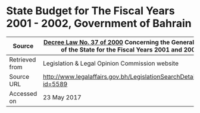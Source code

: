 # State Budget for The Fiscal Years 2001 - 2002, Government of Bahrain

Source         | [Decree Law No. 37 of 2000](L3700.pdf) Concerning the General Budget of the State for the Fiscal Years 2001 and 2002
---------------|--------------
Retrieved from | Legislation & Legal Opinion Commission website
Source URL     | http://www.legalaffairs.gov.bh/LegislationSearchDetails.aspx?id=5589
Accessed on    | 23 May 2017
